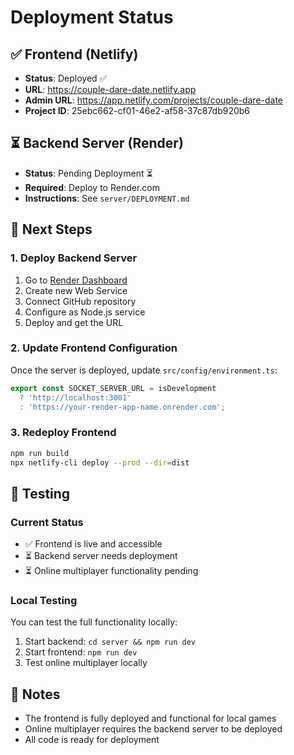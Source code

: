 # Deployment Status

## ✅ Frontend (Netlify)
- **Status**: Deployed ✅
- **URL**: https://couple-dare-date.netlify.app
- **Admin URL**: https://app.netlify.com/projects/couple-dare-date
- **Project ID**: 25ebc662-cf01-46e2-af58-37c87db920b6

## ⏳ Backend Server (Render)
- **Status**: Pending Deployment ⏳
- **Required**: Deploy to Render.com
- **Instructions**: See `server/DEPLOYMENT.md`

## 🔄 Next Steps

### 1. Deploy Backend Server
1. Go to [Render Dashboard](https://dashboard.render.com/)
2. Create new Web Service
3. Connect GitHub repository
4. Configure as Node.js service
5. Deploy and get the URL

### 2. Update Frontend Configuration
Once the server is deployed, update `src/config/environment.ts`:
```typescript
export const SOCKET_SERVER_URL = isDevelopment 
  ? 'http://localhost:3001' 
  : 'https://your-render-app-name.onrender.com';
```

### 3. Redeploy Frontend
```bash
npm run build
npx netlify-cli deploy --prod --dir=dist
```

## 🧪 Testing

### Current Status
- ✅ Frontend is live and accessible
- ⏳ Backend server needs deployment
- ⏳ Online multiplayer functionality pending

### Local Testing
You can test the full functionality locally:
1. Start backend: `cd server && npm run dev`
2. Start frontend: `npm run dev`
3. Test online multiplayer locally

## 📝 Notes
- The frontend is fully deployed and functional for local games
- Online multiplayer requires the backend server to be deployed
- All code is ready for deployment 
